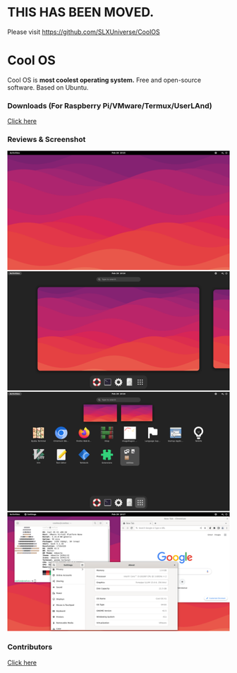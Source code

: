 # THIS HAS BEEN MOVED.
Please visit https://github.com/SLXUniverse/CoolOS

# Cool OS
Cool OS is **most coolest operating system.** Free and open-source software. Based on Ubuntu.

### Downloads (For Raspberry Pi/VMware/Termux/UserLAnd)
[Click here](https://github.com/SusGalaxy/CoolOS/tags)

### Reviews & Screenshot
![Cool OS Desktop](https://github.com/SusGalaxy/CoolOS/blob/main/Images/Cool%20OS%20X1-2023-02-28-15-45-57.png)
![Cool OS Taskbar](https://github.com/SusGalaxy/CoolOS/blob/main/Images/Cool%20OS%20X1-2023-02-28-15-46-10.png)
![Cool OS Start Menu](https://github.com/SusGalaxy/CoolOS/blob/main/Images/Cool%20OS%20X1-2023-02-28-15-46-16.png)
![Cool OS Apps](https://github.com/SusGalaxy/CoolOS/blob/main/Images/Cool%20OS%20X1-2023-02-28-15-47-08.png)

### Contributors
[Click here](https://github.com/SusGalaxy/CoolOS/graphs/contributors)
